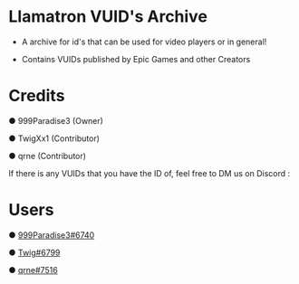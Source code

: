 # Llamatron VUID's Archive
- A archive for id's that can be used for video players or in general!

- Contains VUIDs published by Epic Games and other Creators

# Credits
● 999Paradise3 (Owner)

● TwigXx1 (Contributor)

● qrne (Contributor)


If there is any VUIDs that you have the ID of, feel free to DM us on Discord : 

# Users
● [999Paradise3#6740](https://discord.com/users/740554715217002599) 

● [Twig#6799](https://discord.com/users/655453710373355553)

● [qrne#7516](https://discord.com/users/495233069234651146)
